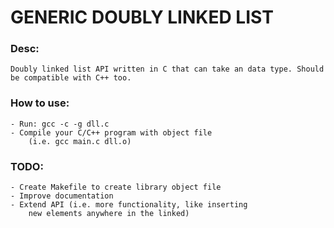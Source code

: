 # GENERIC DOUBLY LINKED LIST

### Desc:
    Doubly linked list API written in C that can take an data type. Should be compatible with C++ too.

### How to use:
    - Run: gcc -c -g dll.c
    - Compile your C/C++ program with object file
        (i.e. gcc main.c dll.o)

### TODO:
    - Create Makefile to create library object file
    - Improve documentation
    - Extend API (i.e. more functionality, like inserting
        new elements anywhere in the linked)

